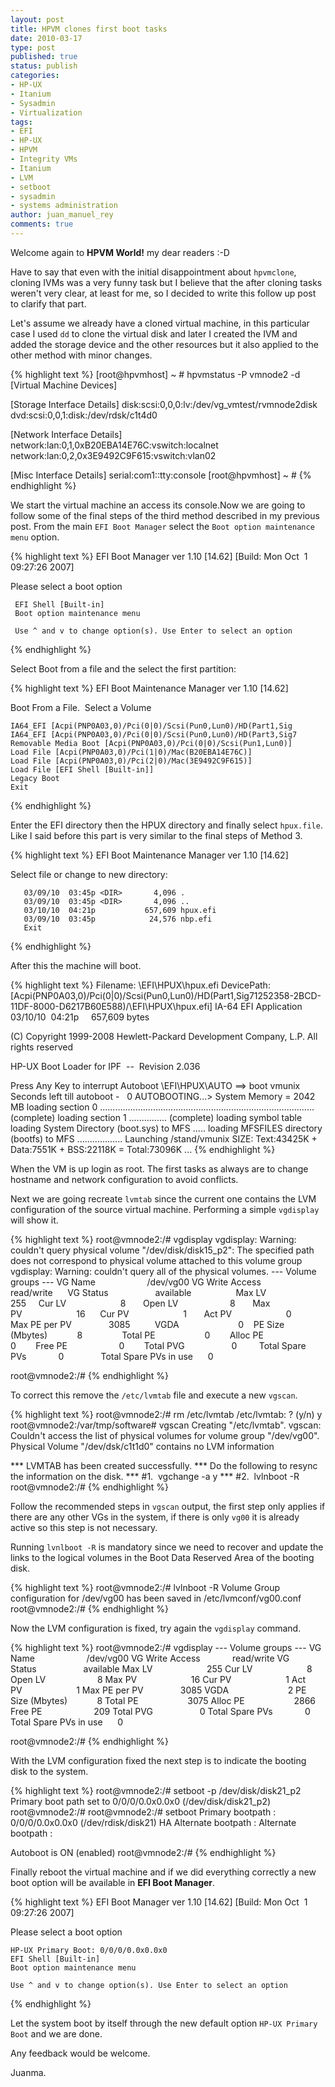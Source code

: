 ```yaml
---
layout: post
title: HPVM clones first boot tasks
date: 2010-03-17
type: post
published: true
status: publish
categories:
- HP-UX
- Itanium
- Sysadmin
- Virtualization
tags:
- EFI
- HP-UX
- HPVM
- Integrity VMs
- Itanium
- LVM
- setboot
- sysadmin
- systems administration
author: juan_manuel_rey
comments: true
---
```


Welcome again to **HPVM World!** my dear readers :-D

Have to say that even with the initial disappointment about `hpvmclone`, cloning IVMs was a very funny task but I believe that the after cloning tasks weren't very clear, at least for me, so I decided to write this follow up post to clarify that part.

Let's assume we already have a cloned virtual machine, in this particular case I used `dd` to clone the virtual disk and later I created the IVM and added the storage device and the other resources but it also applied to the other method with minor changes.

{% highlight text %}
[root@hpvmhost] ~ # hpvmstatus -P vmnode2 -d
[Virtual Machine Devices]

[Storage Interface Details]
disk:scsi:0,0,0:lv:/dev/vg_vmtest/rvmnode2disk
dvd:scsi:0,0,1:disk:/dev/rdsk/c1t4d0

[Network Interface Details]
network:lan:0,1,0xB20EBA14E76C:vswitch:localnet
network:lan:0,2,0x3E9492C9F615:vswitch:vlan02

[Misc Interface Details]
serial:com1::tty:console
[root@hpvmhost] ~ #
{% endhighlight %}

We start the virtual machine an access its console.Now we are going to follow some of the final steps of the third method described in my previous post. From the main `EFI Boot Manager` select the `Boot option maintenance menu` option.

{% highlight text %}
EFI Boot Manager ver 1.10 [14.62] [Build: Mon Oct  1 09:27:26 2007]

Please select a boot option

     EFI Shell [Built-in]                                           
     Boot option maintenance menu                                    

     Use ^ and v to change option(s). Use Enter to select an option
{% endhighlight %}

Select Boot from a file and the select the first partition:

{% highlight text %}
EFI Boot Maintenance Manager ver 1.10 [14.62]

Boot From a File.  Select a Volume

    IA64_EFI [Acpi(PNP0A03,0)/Pci(0|0)/Scsi(Pun0,Lun0)/HD(Part1,Sig
    IA64_EFI [Acpi(PNP0A03,0)/Pci(0|0)/Scsi(Pun0,Lun0)/HD(Part3,Sig7
    Removable Media Boot [Acpi(PNP0A03,0)/Pci(0|0)/Scsi(Pun1,Lun0)]
    Load File [Acpi(PNP0A03,0)/Pci(1|0)/Mac(B20EBA14E76C)]          
    Load File [Acpi(PNP0A03,0)/Pci(2|0)/Mac(3E9492C9F615)]        
    Load File [EFI Shell [Built-in]]                                
    Legacy Boot
    Exit
{% endhighlight %}

Enter the EFI directory then the HPUX directory and finally select `hpux.file`. Like I said before this part is very similar to the final steps of Method 3.

{% highlight text %}
EFI Boot Maintenance Manager ver 1.10 [14.62]

Select file or change to new directory:

       03/09/10  03:45p <DIR>       4,096 .                         
       03/09/10  03:45p <DIR>       4,096 ..                        
       03/10/10  04:21p           657,609 hpux.efi                  
       03/09/10  03:45p            24,576 nbp.efi                   
       Exit
{% endhighlight %}

After this the machine will boot.

{% highlight text %}
   Filename: \EFI\HPUX\hpux.efi
 DevicePath: [Acpi(PNP0A03,0)/Pci(0|0)/Scsi(Pun0,Lun0)/HD(Part1,Sig71252358-2BCD-11DF-8000-D6217B60E588)/\EFI\HPUX\hpux.efi]
   IA-64 EFI Application 03/10/10  04:21p     657,609 bytes

(C) Copyright 1999-2008 Hewlett-Packard Development Company, L.P.
All rights reserved

HP-UX Boot Loader for IPF  --  Revision 2.036

Press Any Key to interrupt Autoboot
\EFI\HPUX\AUTO ==> boot vmunix
Seconds left till autoboot -   0
AUTOBOOTING...> System Memory = 2042 MB
loading section 0
..................................................................................... (complete)
loading section 1
............... (complete)
loading symbol table
loading System Directory (boot.sys) to MFS
.....
loading MFSFILES directory (bootfs) to MFS
..................
Launching /stand/vmunix
SIZE: Text:43425K + Data:7551K + BSS:22118K = Total:73096K
...
{% endhighlight %}

When the VM is up login as root. The first tasks as always are to change hostname and network configuration to avoid conflicts.

Next we are going recreate `lvmtab` since the current one contains the LVM configuration of the source virtual machine. Performing a simple `vgdisplay` will show it.

{% highlight text %}
root@vmnode2:/# vgdisplay
vgdisplay: Warning: couldn't query physical volume "/dev/disk/disk15_p2":
The specified path does not correspond to physical volume attached to
this volume group
vgdisplay: Warning: couldn't query all of the physical volumes.
--- Volume groups ---
VG Name                     /dev/vg00
VG Write Access             read/write     
VG Status                   available                 
Max LV                      255    
Cur LV                      8      
Open LV                     8      
Max PV                      16     
Cur PV                      1      
Act PV                      0      
Max PE per PV               3085         
VGDA                        0   
PE Size (Mbytes)            8               
Total PE                    0       
Alloc PE                    0       
Free PE                     0       
Total PVG                   0        
Total Spare PVs             0              
Total Spare PVs in use      0

root@vmnode2:/#
{% endhighlight %}

To correct this remove the `/etc/lvmtab` file and execute a new `vgscan`.

{% highlight text %}
root@vmnode2:/# rm /etc/lvmtab
/etc/lvmtab: ? (y/n) y
root@vmnode2:/var/tmp/software# vgscan
Creating "/etc/lvmtab".
vgscan: Couldn't access the list of physical volumes for volume group "/dev/vg00".
Physical Volume "/dev/dsk/c1t1d0" contains no LVM information

*** LVMTAB has been created successfully.
*** Do the following to resync the information on the disk.
*** #1.  vgchange -a y
*** #2.  lvlnboot -R
root@vmnode2:/#
{% endhighlight %}

Follow the recommended steps in `vgscan` output, the first step only applies if there are any other VGs in the system, if there is only `vg00` it is already active so this step is not necessary.

Running `lvnlboot -R` is mandatory since we need to recover and update the links to the logical volumes in the Boot Data Reserved Area of the booting disk.

{% highlight text %}
root@vmnode2:/# lvlnboot -R
Volume Group configuration for /dev/vg00 has been saved in /etc/lvmconf/vg00.conf
root@vmnode2:/#
{% endhighlight %}

Now the LVM configuration is fixed, try again the `vgdisplay` command.

{% highlight text %}
root@vmnode2:/# vgdisplay
--- Volume groups ---
VG Name                     /dev/vg00
VG Write Access             read/write
VG Status                   available
Max LV                      255
Cur LV                      8
Open LV                     8
Max PV                      16
Cur PV                      1
Act PV                      1
Max PE per PV               3085
VGDA                        2
PE Size (Mbytes)            8
Total PE                    3075
Alloc PE                    2866
Free PE                     209
Total PVG                   0
Total Spare PVs             0
Total Spare PVs in use      0

root@vmnode2:/#
{% endhighlight %}

With the LVM configuration fixed the next step is to indicate the booting disk to the system.

{% highlight text %}
root@vmnode2:/# setboot -p /dev/disk/disk21_p2
Primary boot path set to 0/0/0/0.0x0.0x0 (/dev/disk/disk21_p2)
root@vmnode2:/#
root@vmnode2:/# setboot
Primary bootpath : 0/0/0/0.0x0.0x0 (/dev/rdisk/disk21)
HA Alternate bootpath :
Alternate bootpath :

Autoboot is ON (enabled)
root@vmnode2:/#
{% endhighlight %}

Finally reboot the virtual machine and if we did everything correctly a new boot option will be available in **EFI Boot Manager**.

{% highlight text %}
EFI Boot Manager ver 1.10 [14.62] [Build: Mon Oct  1 09:27:26 2007]

Please select a boot option

    HP-UX Primary Boot: 0/0/0/0.0x0.0x0                             
    EFI Shell [Built-in]                                            
    Boot option maintenance menu                                    

    Use ^ and v to change option(s). Use Enter to select an option
{% endhighlight %}

Let the system boot by itself through the new default option `HP-UX Primary Boot` and we are done.

Any feedback would be welcome.

Juanma.
